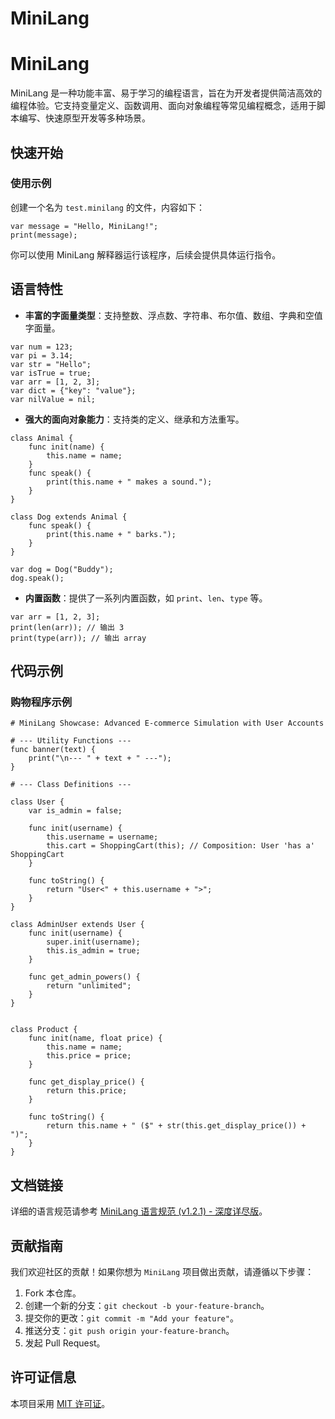 # MiniLang
# MiniLang

MiniLang 是一种功能丰富、易于学习的编程语言，旨在为开发者提供简洁高效的编程体验。它支持变量定义、函数调用、面向对象编程等常见编程概念，适用于脚本编写、快速原型开发等多种场景。

## 快速开始

### 使用示例
创建一个名为 `test.minilang` 的文件，内容如下：
```minilang
var message = "Hello, MiniLang!";
print(message);
```
你可以使用 MiniLang 解释器运行该程序，后续会提供具体运行指令。

## 语言特性
- **丰富的字面量类型**：支持整数、浮点数、字符串、布尔值、数组、字典和空值字面量。
```minilang
var num = 123;
var pi = 3.14;
var str = "Hello";
var isTrue = true;
var arr = [1, 2, 3];
var dict = {"key": "value"};
var nilValue = nil;
```
- **强大的面向对象能力**：支持类的定义、继承和方法重写。
```minilang
class Animal {
    func init(name) {
        this.name = name;
    }
    func speak() {
        print(this.name + " makes a sound.");
    }
}

class Dog extends Animal {
    func speak() {
        print(this.name + " barks.");
    }
}

var dog = Dog("Buddy");
dog.speak();
```
- **内置函数**：提供了一系列内置函数，如 `print`、`len`、`type` 等。
```minilang
var arr = [1, 2, 3];
print(len(arr)); // 输出 3
print(type(arr)); // 输出 array
```

## 代码示例
### 购物程序示例
```minilang
# MiniLang Showcase: Advanced E-commerce Simulation with User Accounts

# --- Utility Functions ---
func banner(text) {
    print("\n--- " + text + " ---");
}

# --- Class Definitions ---

class User {
    var is_admin = false;

    func init(username) {
        this.username = username;
        this.cart = ShoppingCart(this); // Composition: User 'has a' ShoppingCart
    }

    func toString() {
        return "User<" + this.username + ">";
    }
}

class AdminUser extends User {
    func init(username) {
        super.init(username);
        this.is_admin = true;
    }
    
    func get_admin_powers() {
        return "unlimited";
    }
}


class Product {
    func init(name, float price) {
        this.name = name;
        this.price = price;
    }

    func get_display_price() {
        return this.price;
    }

    func toString() {
        return this.name + " ($" + str(this.get_display_price()) + ")";
    }
}
```

## 文档链接
详细的语言规范请参考 [MiniLang 语言规范 (v1.2.1) - 深度详尽版](MiniLangDoc.md)。

## 贡献指南
我们欢迎社区的贡献！如果你想为 `MiniLang` 项目做出贡献，请遵循以下步骤：
1. Fork 本仓库。
2. 创建一个新的分支：`git checkout -b your-feature-branch`。
3. 提交你的更改：`git commit -m "Add your feature"`。
4. 推送分支：`git push origin your-feature-branch`。
5. 发起 Pull Request。

## 许可证信息
本项目采用 [MIT 许可证](LICENSE)。 
